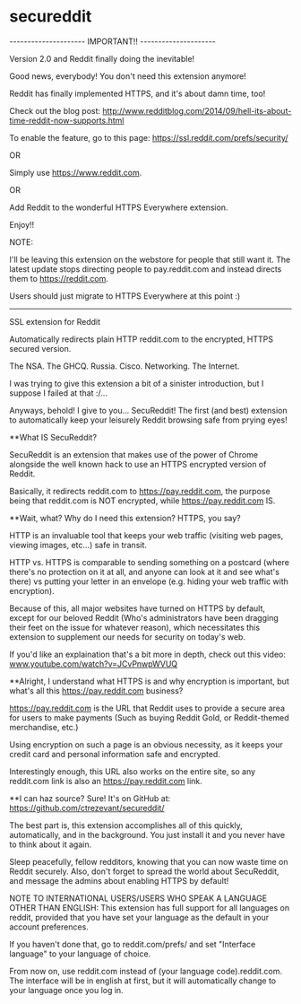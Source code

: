 secureddit
==========
--------------------- IMPORTANT!! ---------------------

Version 2.0 and Reddit finally doing the inevitable!

Good news, everybody! You don't need this extension anymore!

Reddit has finally implemented HTTPS, and it's about damn time, too!


Check out the blog post: http://www.redditblog.com/2014/09/hell-its-about-time-reddit-now-supports.html

To enable the feature, go to this page: https://ssl.reddit.com/prefs/security/

OR

Simply use https://www.reddit.com.

OR

Add Reddit to the wonderful HTTPS Everywhere extension. 

Enjoy!!

NOTE:

I'll be leaving this extension on the webstore for people that still want it.
The latest update stops directing people to pay.reddit.com and instead directs them to https://reddit.com. 

Users should just migrate to HTTPS Everywhere at this point :)


----------------------------------------

SSL extension for Reddit

Automatically redirects plain HTTP reddit.com to the encrypted, HTTPS secured version.

The NSA. The GHCQ. Russia. Cisco. Networking. The Internet.

I was trying to give this extension a bit of a sinister introduction, but I suppose I failed at that :/...

Anyways, behold! I give to you... SecuReddit! The first (and best) extension to automatically keep your leisurely Reddit browsing safe from prying eyes!

**What IS SecuReddit?

SecuReddit is an extension that makes use of the power of Chrome alongside the well known hack to use an HTTPS encrypted version of Reddit. 

Basically, it redirects reddit.com to https://pay.reddit.com, the purpose being that reddit.com is NOT encrypted, while https://pay.reddit.com IS. 

**Wait, what? Why do I need this extension? HTTPS, you say?

HTTP is an invaluable tool that keeps your web traffic (visiting web pages, viewing images, etc...) safe in transit. 

HTTP vs. HTTPS is comparable to sending something on a postcard (where there's no protection on it at all, and anyone can look at it and see what's there) vs putting your letter in an envelope (e.g. hiding your web traffic with encryption). 

Because of this, all major websites have turned on HTTPS by default, except for our beloved Reddit (Who's administrators have been dragging their feet on the issue for whatever reason), which necessitates this extension to supplement our needs for security on today's web.

If you'd like an explaination that's a bit more in depth, check out this video:
www.youtube.com/watch?v=JCvPnwpWVUQ

**Alright, I understand what HTTPS is and why encryption is important, but what's all this https://pay.reddit.com business?

https://pay.reddit.com is the URL that Reddit uses to provide a secure area for users to make payments (Such as buying Reddit Gold, or Reddit-themed merchandise, etc.) 

Using encryption on such a page is an obvious necessity, as it keeps your credit card and personal information safe and encrypted. 

Interestingly enough, this URL also works on the entire site, so any reddit.com link is also an https://pay.reddit.com link.


**I can haz source?
Sure! It's on GitHub at: https://github.com/ctrezevant/secureddit/


The best part is, this extension accomplishes all of this quickly, automatically, and in the background. You just install it and you never have to think about it again.

Sleep peacefully, fellow redditors, knowing that you can now waste time on Reddit securely. 
Also, don't forget to spread the world about SecuReddit, and message the admins about enabling HTTPS by default!


NOTE TO INTERNATIONAL USERS/USERS WHO SPEAK A LANGUAGE OTHER THAN ENGLISH:
This extension has full support for all languages on reddit, provided that you have set your language
as the default in your account preferences. 

If you haven't done that, go to reddit.com/prefs/ and set "Interface language" to your language of choice.

From now on, use reddit.com instead of (your language code).reddit.com. 
The interface will be in english at first, but it will automatically change to your language once you log in. 
